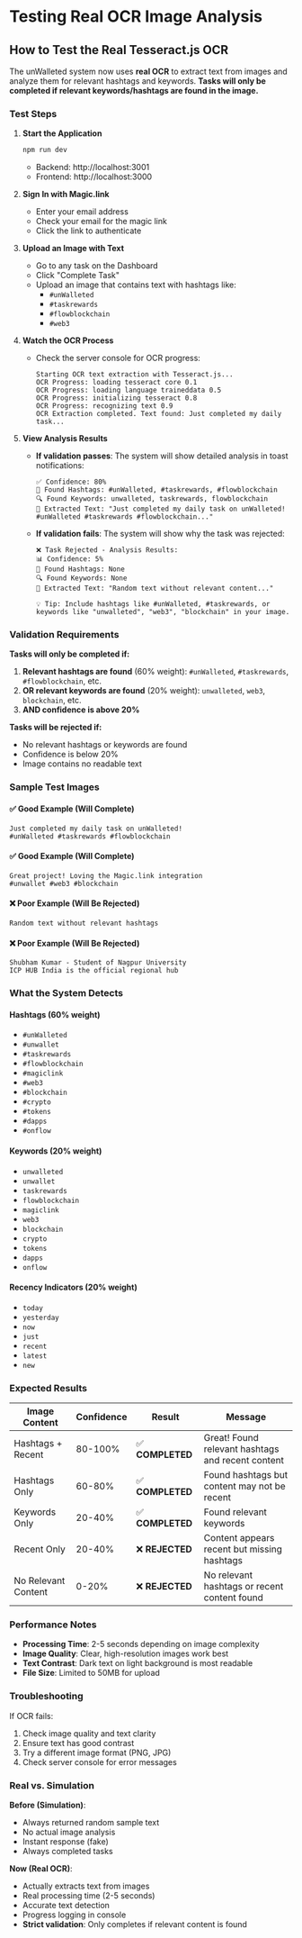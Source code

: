 # Testing Real OCR Image Analysis

## How to Test the Real Tesseract.js OCR

The unWalleted system now uses **real OCR** to extract text from images and analyze them for relevant hashtags and keywords. **Tasks will only be completed if relevant keywords/hashtags are found in the image.**

### Test Steps

1. **Start the Application**
   ```bash
   npm run dev
   ```
   - Backend: http://localhost:3001
   - Frontend: http://localhost:3000

2. **Sign In with Magic.link**
   - Enter your email address
   - Check your email for the magic link
   - Click the link to authenticate

3. **Upload an Image with Text**
   - Go to any task on the Dashboard
   - Click "Complete Task"
   - Upload an image that contains text with hashtags like:
     - `#unWalleted`
     - `#taskrewards`
     - `#flowblockchain`
     - `#web3`

4. **Watch the OCR Process**
   - Check the server console for OCR progress:
     ```
     Starting OCR text extraction with Tesseract.js...
     OCR Progress: loading tesseract core 0.1
     OCR Progress: loading language traineddata 0.5
     OCR Progress: initializing tesseract 0.8
     OCR Progress: recognizing text 0.9
     OCR Extraction completed. Text found: Just completed my daily task...
     ```

5. **View Analysis Results**
   - **If validation passes**: The system will show detailed analysis in toast notifications:
     ```
     ✅ Confidence: 80%
     📝 Found Hashtags: #unWalleted, #taskrewards, #flowblockchain
     🔍 Found Keywords: unwalleted, taskrewards, flowblockchain
     📄 Extracted Text: "Just completed my daily task on unWalleted! #unWalleted #taskrewards #flowblockchain..."
     ```
   
   - **If validation fails**: The system will show why the task was rejected:
     ```
     ❌ Task Rejected - Analysis Results:
     📊 Confidence: 5%
     📝 Found Hashtags: None
     🔍 Found Keywords: None
     📄 Extracted Text: "Random text without relevant content..."
     
     💡 Tip: Include hashtags like #unWalleted, #taskrewards, or keywords like "unwalleted", "web3", "blockchain" in your image.
     ```

### Validation Requirements

**Tasks will only be completed if:**
1. **Relevant hashtags are found** (60% weight): `#unWalleted`, `#taskrewards`, `#flowblockchain`, etc.
2. **OR relevant keywords are found** (20% weight): `unwalleted`, `web3`, `blockchain`, etc.
3. **AND confidence is above 20%**

**Tasks will be rejected if:**
- No relevant hashtags or keywords are found
- Confidence is below 20%
- Image contains no readable text

### Sample Test Images

#### ✅ Good Example (Will Complete)
```
Just completed my daily task on unWalleted! 
#unWalleted #taskrewards #flowblockchain
```

#### ✅ Good Example (Will Complete)
```
Great project! Loving the Magic.link integration 
#unwallet #web3 #blockchain
```

#### ❌ Poor Example (Will Be Rejected)
```
Random text without relevant hashtags
```

#### ❌ Poor Example (Will Be Rejected)
```
Shubham Kumar - Student of Nagpur University
ICP HUB India is the official regional hub
```

### What the System Detects

#### Hashtags (60% weight)
- `#unWalleted`
- `#unwallet`
- `#taskrewards`
- `#flowblockchain`
- `#magiclink`
- `#web3`
- `#blockchain`
- `#crypto`
- `#tokens`
- `#dapps`
- `#onflow`

#### Keywords (20% weight)
- `unwalleted`
- `unwallet`
- `taskrewards`
- `flowblockchain`
- `magiclink`
- `web3`
- `blockchain`
- `crypto`
- `tokens`
- `dapps`
- `onflow`

#### Recency Indicators (20% weight)
- `today`
- `yesterday`
- `now`
- `just`
- `recent`
- `latest`
- `new`

### Expected Results

| Image Content | Confidence | Result | Message |
|---------------|------------|--------|---------|
| Hashtags + Recent | 80-100% | ✅ **COMPLETED** | Great! Found relevant hashtags and recent content |
| Hashtags Only | 60-80% | ✅ **COMPLETED** | Found hashtags but content may not be recent |
| Keywords Only | 20-40% | ✅ **COMPLETED** | Found relevant keywords |
| Recent Only | 20-40% | ❌ **REJECTED** | Content appears recent but missing hashtags |
| No Relevant Content | 0-20% | ❌ **REJECTED** | No relevant hashtags or recent content found |

### Performance Notes

- **Processing Time**: 2-5 seconds depending on image complexity
- **Image Quality**: Clear, high-resolution images work best
- **Text Contrast**: Dark text on light background is most readable
- **File Size**: Limited to 50MB for upload

### Troubleshooting

If OCR fails:
1. Check image quality and text clarity
2. Ensure text has good contrast
3. Try a different image format (PNG, JPG)
4. Check server console for error messages

### Real vs. Simulation

**Before (Simulation)**:
- Always returned random sample text
- No actual image analysis
- Instant response (fake)
- Always completed tasks

**Now (Real OCR)**:
- Actually extracts text from images
- Real processing time (2-5 seconds)
- Accurate text detection
- Progress logging in console
- **Strict validation**: Only completes if relevant content is found 
